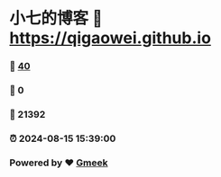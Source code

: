 # 小七的博客 :link: https://qigaowei.github.io 
### :page_facing_up: [40](https://qigaowei.github.io/tag.html) 
### :speech_balloon: 0 
### :hibiscus: 21392 
### :alarm_clock: 2024-08-15 15:39:00 
### Powered by :heart: [Gmeek](https://github.com/Meekdai/Gmeek)
